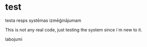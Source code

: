test
====

testa resps systēmas izmēģinājumam

This is not any real code, just testing the system since i`m new to it. 

labojumi